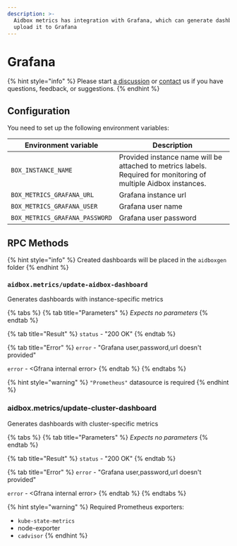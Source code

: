 ```yaml
---
description: >-
  Aidbox metrics has integration with Grafana, which can generate dashboards and
  upload it to Grafana
---
```


# Grafana

{% hint style="info" %}
Please start [a discussion](https://github.com/Aidbox/Issues/discussions) or [contact](../../contact-us.md) us if you have questions, feedback, or suggestions.
{% endhint %}

## Configuration

You need to set up the following environment variables:

| Environment variable           | Description                                                                                                      |
| ------------------------------ | ---------------------------------------------------------------------------------------------------------------- |
| `BOX_INSTANCE_NAME`            | Provided instance name will be attached to metrics labels. Required for monitoring of multiple Aidbox instances. |
| `BOX_METRICS_GRAFANA_URL`      | Grafana instance url                                                                                             |
| `BOX_METRICS_GRAFANA_USER`     | Grafana user name                                                                                                |
| `BOX_METRICS_GRAFANA_PASSWORD` | Grafana user password                                                                                            |

## RPC Methods

{% hint style="info" %}
Сreated dashboards will be placed in the `aidboxgen` folder
{% endhint %}

### `aidbox.metrics/update-aidbox-dashboard`

Generates dashboards with instance-specific metrics

{% tabs %}
{% tab title="Parameters" %}
_Expects no parameters_
{% endtab %}

{% tab title="Result" %}
`status` - "200 OK"
{% endtab %}

{% tab title="Error" %}
`error` - "Grafana user,password,url doesn't provided"

`error` - \<Gfrana internal error>
{% endtab %}
{% endtabs %}

{% hint style="warning" %}
`"Prometheus"` datasource is required
{% endhint %}

### aidbox.metrics/update-cluster-dashboard

Generates dashboards with cluster-specific metrics

{% tabs %}
{% tab title="Parameters" %}
_Expects no parameters_
{% endtab %}

{% tab title="Result" %}
`status` - "200 OK"
{% endtab %}

{% tab title="Error" %}
`error` - "Grafana user,password,url doesn't provided"

`error` - \<Gfrana internal error>
{% endtab %}
{% endtabs %}

{% hint style="warning" %}
Required Prometheus exporters:

* `kube-state-metrics`
* node-exporter
* `cadvisor`
{% endhint %}
